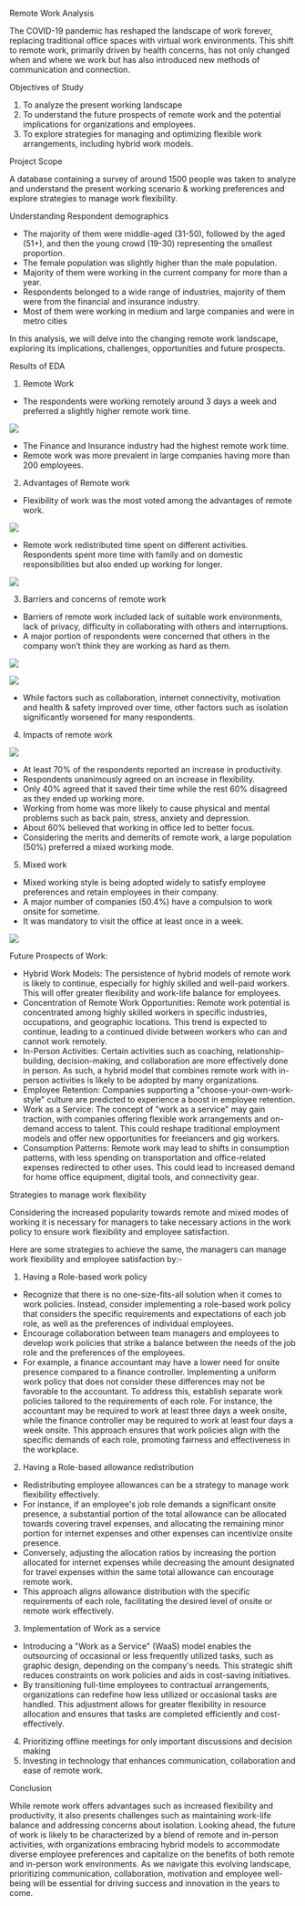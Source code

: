 ﻿Remote Work Analysis

The COVID-19 pandemic has reshaped the landscape of work forever, replacing traditional office spaces with virtual work environments. This shift to remote work, primarily driven by health concerns, has not only changed when and where we work but has also introduced new methods of communication and connection.

Objectives of Study

1. To analyze the present working landscape
1. To understand the future prospects of remote work and the potential implications for organizations and employees.
1. To explore strategies for managing and optimizing flexible work arrangements, including hybrid work models.

Project Scope

A database containing a survey of around 1500 people was taken to analyze and understand the present working scenario & working preferences and explore strategies to manage work flexibility.

Understanding Respondent demographics

- The majority of them were middle-aged (31-50), followed by the aged (51+), and then the young crowd (19-30) representing the smallest proportion.
- The female population was slightly higher than the male population.
- Majority of them were working in the current company for more than a year.
- Respondents belonged to a wide range of industries, majority of them were from the financial and insurance industry.
- Most of them were working in medium and large companies and were in metro cities

In this analysis, we will delve into the changing remote work landscape, exploring its implications, challenges, opportunities and future prospects.

Results of EDA

1. Remote Work
- The respondents were working remotely around 3 days a week and preferred a slightly higher remote work time.

![](Aspose.Words.af141630-6861-4c50-890c-f53a6f0e97e2.001.jpeg)

- The Finance and Insurance industry had the highest remote work time.
- Remote work was more prevalent in large companies having more than 200 employees.
2. Advantages of Remote work
- Flexibility of work was the most voted among the advantages of remote work.

![](Aspose.Words.af141630-6861-4c50-890c-f53a6f0e97e2.002.jpeg)

- Remote work redistributed time spent on different activities. Respondents spent more time with family and on domestic responsibilities but also ended up working for longer.

![](Aspose.Words.af141630-6861-4c50-890c-f53a6f0e97e2.003.jpeg)

3. Barriers and concerns of remote work
- Barriers of remote work included lack of suitable work environments, lack of privacy, difficulty in collaborating with others and interruptions.
- A major portion of respondents were concerned that others in the company won’t think they are working as hard as them.

![](Aspose.Words.af141630-6861-4c50-890c-f53a6f0e97e2.004.jpeg)

![](Aspose.Words.af141630-6861-4c50-890c-f53a6f0e97e2.005.jpeg)

- While factors such as collaboration, internet connectivity, motivation and health & safety improved over time, other factors such as isolation significantly worsened for many respondents.
4. Impacts of remote work

![](Aspose.Words.af141630-6861-4c50-890c-f53a6f0e97e2.006.jpeg)

- At least 70% of the respondents reported an increase in productivity.
- Respondents unanimously agreed on an increase in flexibility.
- Only 40% agreed that it saved their time while the rest 60% disagreed as they ended up working more.
- Working from home was more likely to cause physical and mental problems such as back pain, stress, anxiety and depression.
- About 60% believed that working in office led to better focus.
- Considering the merits and demerits of remote work, a large population (50%) preferred a mixed working mode.
5. Mixed work
- Mixed working style is being adopted widely to satisfy employee preferences and retain employees in their company.
- A major number of companies (50.4%) have a compulsion to work onsite for sometime.
- It was mandatory to visit the office at least once in a week.

![](Aspose.Words.af141630-6861-4c50-890c-f53a6f0e97e2.007.jpeg)

Future Prospects of Work:

- Hybrid Work Models: The persistence of hybrid models of remote work is likely to continue, especially for highly skilled and well-paid workers. This will offer greater flexibility and work-life balance for employees.
- Concentration of Remote Work Opportunities: Remote work potential is concentrated among highly skilled workers in specific industries, occupations, and geographic locations. This trend is expected to continue, leading to a continued divide between workers who can and cannot work remotely.
- In-Person Activities: Certain activities such as coaching, relationship-building, decision-making, and collaboration are more effectively done in person. As such, a hybrid model that combines remote work with in-person activities is likely to be adopted by many organizations.
- Employee Retention: Companies supporting a "choose-your-own-work-style" culture are predicted to experience a boost in employee retention.
- Work as a Service: The concept of "work as a service" may gain traction, with companies offering flexible work arrangements and on-demand access to talent. This could reshape traditional employment models and offer new opportunities for freelancers and gig workers.
- Consumption Patterns: Remote work may lead to shifts in consumption patterns, with less spending on transportation and office-related expenses redirected to other uses. This could lead to increased demand for home office equipment, digital tools, and connectivity gear.

Strategies to manage work flexibility

Considering the increased popularity towards remote and mixed modes of working it is necessary for managers to take necessary actions in the work policy to ensure work flexibility and employee satisfaction.

Here are some strategies to achieve the same, the managers can manage work flexibility and employee satisfaction by:-

1. Having a Role-based work policy
- Recognize that there is no one-size-fits-all solution when it comes to work policies. Instead, consider implementing a role-based work policy that considers the specific requirements and expectations of each job role, as well as the preferences of individual employees.
- Encourage collaboration between team managers and employees to develop work policies that strike a balance between the needs of the job role and the preferences of the employees.
- For example, a finance accountant may have a lower need for onsite presence compared to a finance controller. Implementing a uniform work policy that does not consider these differences may not be favorable to the accountant. To address this, establish separate work policies tailored to the requirements of each role. For instance, the accountant may be required to work at least three days a week onsite, while the finance controller may be required to work at least four days a week onsite. This approach ensures that work policies align with the specific demands of each role, promoting fairness and effectiveness in the workplace.
2. Having a Role-based allowance redistribution
- Redistributing employee allowances can be a strategy to manage work flexibility effectively.
- For instance, if an employee's job role demands a significant onsite presence, a substantial portion of the total allowance can be allocated towards covering travel expenses, and allocating the remaining minor portion for internet expenses and other expenses can incentivize onsite presence.
- Conversely, adjusting the allocation ratios by increasing the portion allocated for internet expenses while decreasing the amount designated for travel expenses within the same total allowance can encourage remote work.
- This approach aligns allowance distribution with the specific requirements of each role, facilitating the desired level of onsite or remote work effectively.
3. Implementation of Work as a service
- Introducing a "Work as a Service" (WaaS) model enables the outsourcing of occasional or less frequently utilized tasks, such as graphic design, depending on the company's needs. This strategic shift reduces constraints on work policies and aids in cost-saving initiatives.
- By transitioning full-time employees to contractual arrangements, organizations can redefine how less utilized or occasional tasks are handled. This adjustment allows for greater flexibility in resource allocation and ensures that tasks are completed efficiently and cost-effectively.
4. Prioritizing offline meetings for only important discussions and decision making
4. Investing in technology that enhances communication, collaboration and ease of remote work.

Conclusion

While remote work offers advantages such as increased flexibility and productivity, it also presents challenges such as maintaining work-life balance and addressing concerns about isolation. Looking ahead, the future of work is likely to be characterized by a blend of remote and in-person activities, with organizations embracing hybrid models to accommodate diverse employee preferences and capitalize on the benefits of both remote and in-person work environments. As we navigate this evolving landscape, prioritizing communication, collaboration, motivation and employee well-being will be essential for driving success and innovation in the years to come.
